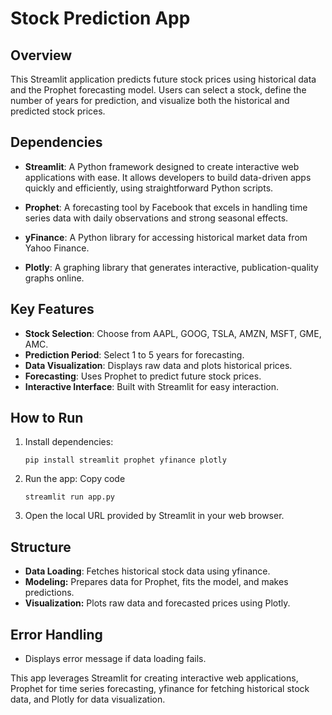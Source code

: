 # Stock Prediction App

## Overview
This Streamlit application predicts future stock prices using historical data and the Prophet forecasting model. Users can select a stock, define the number of years for prediction, and visualize both the historical and predicted stock prices.

## Dependencies
- **Streamlit**: A Python framework designed to create interactive web applications with ease. It allows developers to build data-driven apps quickly and efficiently, using straightforward Python scripts.

- **Prophet**: A forecasting tool by Facebook that excels in handling time series data with daily observations and strong seasonal effects.

- **yFinance**: A Python library for accessing historical market data from Yahoo Finance.

- **Plotly**: A graphing library that generates interactive, publication-quality graphs online.

## Key Features
- **Stock Selection**: Choose from AAPL, GOOG, TSLA, AMZN, MSFT, GME, AMC.
- **Prediction Period**: Select 1 to 5 years for forecasting.
- **Data Visualization**: Displays raw data and plots historical prices.
- **Forecasting**: Uses Prophet to predict future stock prices.
- **Interactive Interface**: Built with Streamlit for easy interaction.

## How to Run
1. Install dependencies:
   ```
   pip install streamlit prophet yfinance plotly
   ```

2. Run the app:
   Copy code
   ```
   streamlit run app.py
   ```
4. Open the local URL provided by Streamlit in your web browser.

## Structure
- **Data Loading**: Fetches historical stock data using yfinance.
- **Modeling:** Prepares data for Prophet, fits the model, and makes predictions.
- **Visualization:** Plots raw data and forecasted prices using Plotly.

## Error Handling
- Displays error message if data loading fails.

This app leverages Streamlit for creating interactive web applications, Prophet for time series forecasting, yfinance for fetching historical stock data, and Plotly for data visualization.
